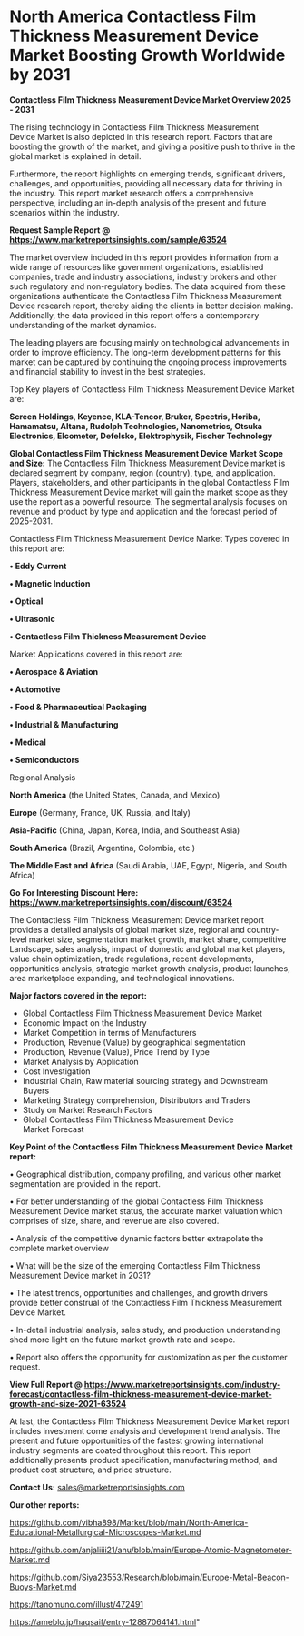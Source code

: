 # North America Contactless Film Thickness Measurement Device Market Boosting Growth Worldwide by 2031

<Strong> Contactless Film Thickness Measurement Device Market Overview 2025 - 2031</strong>

The rising technology in Contactless Film Thickness Measurement Device Market is also depicted in this research report. Factors that are boosting the growth of the market, and giving a positive push to thrive in the global market is explained in detail.

Furthermore, the report highlights on emerging trends, significant drivers, challenges, and opportunities, providing all necessary data for thriving in the industry. This report market research offers a comprehensive perspective, including an in-depth analysis of the present and future scenarios within the industry.

<strong>Request Sample Report @ <a href=https://www.marketreportsinsights.com/sample/63524>https://www.marketreportsinsights.com/sample/63524</a></strong>

The market overview included in this report provides information from a wide range of resources like government organizations, established companies, trade and industry associations, industry brokers and other such regulatory and non-regulatory bodies. The data acquired from these organizations authenticate the Contactless Film Thickness Measurement Device research report, thereby aiding the clients in better decision making. Additionally, the data provided in this report offers a contemporary understanding of the market dynamics.

The leading players are focusing mainly on technological advancements in order to improve efficiency. The long-term development patterns for this market can be captured by continuing the ongoing process improvements and financial stability to invest in the best strategies.

Top Key players of Contactless Film Thickness Measurement Device Market are:

<strong>Screen Holdings, Keyence, KLA-Tencor, Bruker, Spectris, Horiba, Hamamatsu, Altana, Rudolph Technologies, Nanometrics, Otsuka Electronics, Elcometer, Defelsko, Elektrophysik, Fischer Technology</strong>

<strong><b>Global Contactless Film Thickness Measurement Device Market Scope and Size:</b></strong>
The Contactless Film Thickness Measurement Device market is declared segment by company, region (country), type, and application. Players, stakeholders, and other participants in the global Contactless Film Thickness Measurement Device market will gain the market scope as they use the report as a powerful resource. The segmental analysis focuses on revenue and product by type and application and the forecast period of 2025-2031.

Contactless Film Thickness Measurement Device Market Types covered in this report are:

<strong>• Eddy Current

• Magnetic Induction

• Optical

• Ultrasonic

• Contactless Film Thickness Measurement Device</strong>

Market Applications covered in this report are:

<strong>• Aerospace & Aviation

• Automotive

• Food & Pharmaceutical Packaging

• Industrial & Manufacturing

• Medical

• Semiconductors</strong> 

Regional Analysis

<strong>North America</strong> (the United States, Canada, and Mexico)

<strong>Europe</strong> (Germany, France, UK, Russia, and Italy)

<strong>Asia-Pacific</strong> (China, Japan, Korea, India, and Southeast Asia)

<strong>South America</strong> (Brazil, Argentina, Colombia, etc.)

<strong>The Middle East and Africa</strong> (Saudi Arabia, UAE, Egypt, Nigeria, and South Africa)

<strong>Go For Interesting Discount Here: <a href=https://www.marketreportsinsights.com/discount/63524>https://www.marketreportsinsights.com/discount/63524</a></strong>

The Contactless Film Thickness Measurement Device market report provides a detailed analysis of global market size, regional and country-level market size, segmentation market growth, market share, competitive Landscape, sales analysis, impact of domestic and global market players, value chain optimization, trade regulations, recent developments, opportunities analysis, strategic market growth analysis, product launches, area marketplace expanding, and technological innovations.

<strong><b>Major factors covered in the report:</b></strong>
<ul>
  <li>Global Contactless Film Thickness Measurement Device Market </li>
  <li>Economic Impact on the Industry</li>
  <li>Market Competition in terms of Manufacturers</li>
  <li>Production, Revenue (Value) by geographical segmentation</li>
  <li>Production, Revenue (Value), Price Trend by Type</li>
  <li>Market Analysis by Application</li>
  <li>Cost Investigation</li>
  <li>Industrial Chain, Raw material sourcing strategy and Downstream Buyers</li>
  <li>Marketing Strategy comprehension, Distributors and Traders</li>
  <li>Study on Market Research Factors</li>
  <li>Global Contactless Film Thickness Measurement Device Market Forecast</li>
</ul>

<strong><b>Key Point of the Contactless Film Thickness Measurement Device Market report:</b></strong>

• Geographical distribution, company profiling, and various other market segmentation are provided in the report.

• For better understanding of the global Contactless Film Thickness Measurement Device market status, the accurate market valuation which comprises of size, share, and revenue are also covered.

• Analysis of the competitive dynamic factors better extrapolate the complete market overview

• What will be the size of the emerging Contactless Film Thickness Measurement Device market in 2031?

• The latest trends, opportunities and challenges, and growth drivers provide better construal of the Contactless Film Thickness Measurement Device Market.

• In-detail industrial analysis, sales study, and production understanding shed more light on the future market growth rate and scope.

• Report also offers the opportunity for customization as per the customer request.

<strong><b>View Full Report @ <a href=https://www.marketreportsinsights.com/industry-forecast/contactless-film-thickness-measurement-device-market-growth-and-size-2021-63524>https://www.marketreportsinsights.com/industry-forecast/contactless-film-thickness-measurement-device-market-growth-and-size-2021-63524</a></b></strong>


At last, the Contactless Film Thickness Measurement Device Market report includes investment come analysis and development trend analysis. The present and future opportunities of the fastest growing international industry segments are coated throughout this report. This report additionally presents product specification, manufacturing method, and product cost structure, and price structure.

<strong>Contact Us:</strong>
sales@marketreportsinsights.com

<strong>Our other reports:</strong>

<a href=https://github.com/vibha898/Market/blob/main/North-America-Educational-Metallurgical-Microscopes-Market.md>https://github.com/vibha898/Market/blob/main/North-America-Educational-Metallurgical-Microscopes-Market.md</a>

<a href=https://github.com/anjaliiii21/anu/blob/main/Europe-Atomic-Magnetometer-Market.md>https://github.com/anjaliiii21/anu/blob/main/Europe-Atomic-Magnetometer-Market.md</a>

<a href=https://github.com/Siya23553/Research/blob/main/Europe-Metal-Beacon-Buoys-Market.md>https://github.com/Siya23553/Research/blob/main/Europe-Metal-Beacon-Buoys-Market.md</a>

<a href=https://tanomuno.com/illust/472491>https://tanomuno.com/illust/472491</a>

<a href=https://ameblo.jp/haqsaif/entry-12887064141.html>https://ameblo.jp/haqsaif/entry-12887064141.html</a>"
